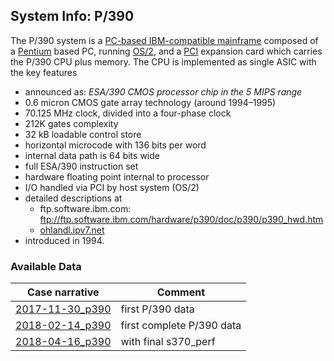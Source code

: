 ## System Info: P/390

The P/390 system is a
[PC-based IBM-compatible mainframe](https://en.wikipedia.org/wiki/PC-based_IBM-compatible_mainframes) composed of a
[Pentium](https://en.wikipedia.org/wiki/P5_(microarchitecture)) based PC,
running [OS/2](https://en.wikipedia.org/wiki/OS/2), and a
[PCI](https://en.wikipedia.org/wiki/Conventional_PCI)
expansion card which carries the P/390 CPU plus memory.
The CPU is implemented as single ASIC with the key features
- announced as: _ESA/390 CMOS processor chip in the 5 MIPS range_
- 0.6 micron CMOS gate array technology (around 1994–1995)
- 70.125 MHz clock, divided into a four-phase clock
- 212K gates complexity
- 32 kB loadable control store
- horizontal microcode with 136 bits per word
- internal data path is 64 bits wide
- full ESA/390 instruction set
- hardware floating point internal to processor
- I/O handled via PCI by host system (OS/2)
- detailed descriptions at
  - ftp.software.ibm.com: ftp://ftp.software.ibm.com/hardware/p390/doc/p390/p390_hwd.htm
  - [ohlandl.ipv7.net](http://ohlandl.ipv7.net/P390/p390.html)
- introduced in 1994.

### Available Data <a name="data"></a>

| Case narrative | Comment |
| -------------- | ------- |
| [2017-11-30_p390](2017-11-30_p390.md) | first P/390 data |
| [2018-02-14_p390](2018-02-14_p390.md) | first complete P/390 data |
| [2018-04-16_p390](2018-04-16_p390.md) | with final s370_perf |
